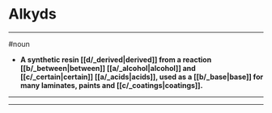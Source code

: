 # Alkyds
---
#noun
- **A synthetic resin [[d/_derived|derived]] from a reaction [[b/_between|between]] [[a/_alcohol|alcohol]] and [[c/_certain|certain]] [[a/_acids|acids]], used as a [[b/_base|base]] for many laminates, paints and [[c/_coatings|coatings]].**
---
---
